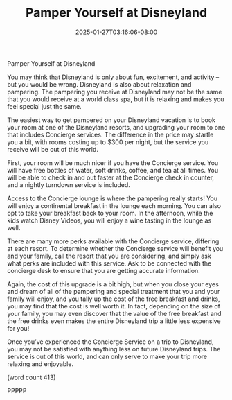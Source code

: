 ﻿---
title: "Pamper Yourself at Disneyland"
date: 2025-01-27T03:16:06-08:00
description: "Disneyland Tips for Web Success"
featured_image: "/images/Disneyland.jpg"
tags: ["Disneyland"]
---

Pamper Yourself at Disneyland

You may think that Disneyland is only about fun, 
excitement, and activity – but you would be wrong. 
Disneyland is also about relaxation and pampering. 
The pampering you receive at Disneyland may not 
be the same that you would receive at a world class 
spa, but it is relaxing and makes you feel special 
just the same.

The easiest way to get pampered on your Disneyland 
vacation is to book your room at one of the 
Disneyland resorts, and upgrading your room to one 
that includes Concierge services. The difference in 
the price may startle you a bit, with rooms costing 
up to $300 per night, but the service you receive will 
be out of this world.

First, your room will be much nicer if you have the 
Concierge service. You will have free bottles of water, 
soft drinks, coffee, and tea at all times. You will be 
able to check in and out faster at the Concierge 
check in counter, and a nightly turndown service is 
included. 

Access to the Concierge lounge is where the 
pampering really starts! You will enjoy a continental 
breakfast in the lounge each morning. You can also 
opt to take your breakfast back to your room. In the 
afternoon, while the kids watch Disney Videos, you 
will enjoy a wine tasting in the lounge as well. 

There are many more perks available with the 
Concierge service, differing at each resort. To 
determine whether the Concierge service will benefit 
you and your family, call the resort that you are 
considering, and simply ask what perks are included 
with this service. Ask to be connected with the 
concierge desk to ensure that you are getting 
accurate information.

Again, the cost of this upgrade is a bit high, but 
when you close your eyes and dream of all of the 
pampering and special treatment that you and your 
family will enjoy, and you tally up the cost of the free 
breakfast and drinks, you may find that the cost is 
well worth it. In fact, depending on the size of your 
family, you may even discover that the value of the 
free breakfast and the free drinks even makes the 
entire Disneyland trip a little less expensive for you!

Once you’ve experienced the Concierge Service on 
a trip to Disneyland, you may not be satisfied with 
anything less on future Disneyland trips. The 
service is out of this world, and can only serve to 
make your trip more relaxing and enjoyable.

(word count 413)

PPPPP

